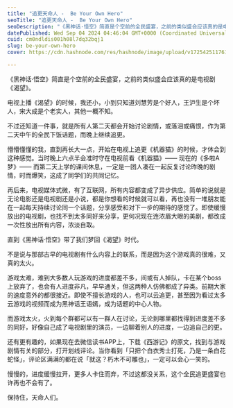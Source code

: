```yaml
---
title: "追更天命人 -  Be Your Own Hero"
seoTitle: "追更天命人 -  Be Your Own Hero"
seoDescription: "《黑神话·悟空》简直是个空前的全民盛宴，之前的类似盛会应该真的是电视剧《渴望》"
datePublished: Wed Sep 04 2024 04:46:04 GMT+0000 (Coordinated Universal Time)
cuid: cm0ndldis001h08l7dq32bqj1
slug: be-your-own-hero
cover: https://cdn.hashnode.com/res/hashnode/image/upload/v1725425117614/2adb3bd3-9f33-4c1f-9721-49d115054dd5.webp

---
```


《黑神话·悟空》简直是个空前的全民盛宴，之前的类似盛会应该真的是电视剧《渴望》。

电视上播《渴望》的时候，我还小，小到只知道刘慧芳是个好人，王沪生是个坏人，宋大成是个老实人，其他一概不知。

不过还知道一件事，就是所有人第二天都会开始讨论剧情，或落泪或痛恨，作为第二天中午的全民下饭话题，而晚上继续追更。

懵懵懂懂的我，直到再长大一点，开始在电视上追更《机器猫》的时候，才体会到这种感觉。当时晚上六点半会准时守在电视前看《机器猫》—— 现在的《多啦A梦》—— 而第二天上学的课间休息，一定是一团人凑在一起反复讨论昨晚的剧情，时而爆笑，这成了同学们的共同记忆。

再后来，电视媒体式微，有了互联网，所有内容都变成了异步供应。简单的说就是无论电影还是电视剧还是小说，都是你想看的时候就可以看，再也没有一堆朋友能在一起每天持续讨论同一个话题，分享感受和对下一步的期待的感觉了。即使缓慢放出的电视剧，也找不到太多同好来分享，更何况现在连浓眉大眼的美剧，都改成一次性放出所有内容，浓淡自取。

直到《黑神话·悟空》带了我们梦回《渴望》时代。

不是说与那部古早的电视剧有什么内容上的联系，而是因为这个游戏真的很难，又真的太火。

游戏太难，难到大多数人玩游戏的进度都差不多，间或有人掉队，卡在某个boss上放弃了，也会有人进度非凡，早早通关，但这两种人仿佛都成了异类。前期大家的速度意外的都很接近。即使不擅长游戏的人，也可以云追更，甚至因为看过太多云游戏的视频而成为黑神话王语嫣，成为话题的中心人物。

而游戏太火，火到每个群都可以有一群人在讨论，无论到哪里都找得到进度差不多的同好，好像自己成了电视剧里的演员，一边聊着别人的进度，一边追自己的更。

还有更有趣的，如果现在去微信读书APP上，下载《西游记》的原文，找到与游戏剧情有关的部分，打开划线评论。当你看到「只把个白衣秀士打死，乃是一条白花蛇怪」，评论区满满的都在说「就这？朽木不可雕也」，一定可以会心一笑的。

慢慢的，进度缓慢拉开，更多人卡住而弃，不过这都没关系，这个全民追更盛宴也许再也不会有了。

保持住，天命人们。